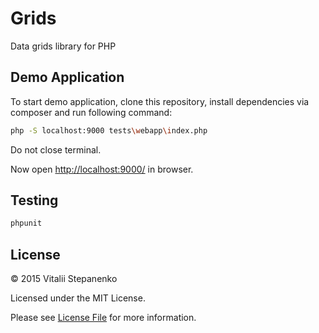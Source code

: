 # Grids

Data grids library for PHP

## Demo Application

To start demo application, clone this repository, install dependencies via composer and run following command: 

```bash
php -S localhost:9000 tests\webapp\index.php
```
Do not close terminal.

Now open [http://localhost:9000/](http://localhost:9000/) in browser.

## Testing

```bash
phpunit
```
## License

© 2015 Vitalii Stepanenko

Licensed under the MIT License.

Please see [License File](LICENSE) for more information.
